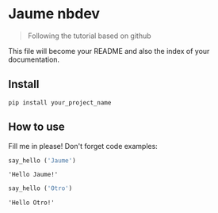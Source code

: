# Jaume nbdev
> Following the tutorial based on github


This file will become your README and also the index of your documentation.

## Install

`pip install your_project_name`

## How to use

Fill me in please! Don't forget code examples:

```python
say_hello ('Jaume')
```




    'Hello Jaume!'



```python
say_hello ('Otro')
```




    'Hello Otro!'


